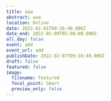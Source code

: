 ```yaml
---
title: aaa
abstract: aaa
location: Online
date: 2022-02-01T09:16:40.886Z
date_end: 2022-02-09T05:00:00.000Z
all_day: false
event: add
event_url: add
publishDate: 2022-02-07T09:16:40.900Z
draft: false
featured: false
image:
  filename: featured
  focal_point: Smart
  preview_only: false
---
```

